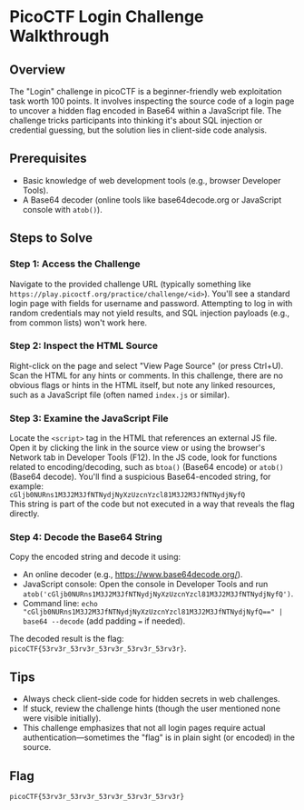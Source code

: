 # PicoCTF Login Challenge Walkthrough

## Overview
The "Login" challenge in picoCTF is a beginner-friendly web exploitation task worth 100 points. It involves inspecting the source code of a login page to uncover a hidden flag encoded in Base64 within a JavaScript file. The challenge tricks participants into thinking it's about SQL injection or credential guessing, but the solution lies in client-side code analysis.

## Prerequisites
- Basic knowledge of web development tools (e.g., browser Developer Tools).
- A Base64 decoder (online tools like base64decode.org or JavaScript console with `atob()`).

## Steps to Solve

### Step 1: Access the Challenge
Navigate to the provided challenge URL (typically something like `https://play.picoctf.org/practice/challenge/<id>`). You'll see a standard login page with fields for username and password. Attempting to log in with random credentials may not yield results, and SQL injection payloads (e.g., from common lists) won't work here.

### Step 2: Inspect the HTML Source
Right-click on the page and select "View Page Source" (or press Ctrl+U). Scan the HTML for any hints or comments. In this challenge, there are no obvious flags or hints in the HTML itself, but note any linked resources, such as a JavaScript file (often named `index.js` or similar).

### Step 3: Examine the JavaScript File
Locate the `<script>` tag in the HTML that references an external JS file. Open it by clicking the link in the source view or using the browser's Network tab in Developer Tools (F12). In the JS code, look for functions related to encoding/decoding, such as `btoa()` (Base64 encode) or `atob()` (Base64 decode). You'll find a suspicious Base64-encoded string, for example:  
`cGljb0NURns1M3J2M3JfNTNydjNyXzUzcnYzcl81M3J2M3JfNTNydjNyfQ`  
This string is part of the code but not executed in a way that reveals the flag directly.

### Step 4: Decode the Base64 String
Copy the encoded string and decode it using:
- An online decoder (e.g., https://www.base64decode.org/).
- JavaScript console: Open the console in Developer Tools and run `atob('cGljb0NURns1M3J2M3JfNTNydjNyXzUzcnYzcl81M3J2M3JfNTNydjNyfQ')`.
- Command line: `echo "cGljb0NURns1M3J2M3JfNTNydjNyXzUzcnYzcl81M3J2M3JfNTNydjNyfQ==" | base64 --decode` (add padding `=` if needed).

The decoded result is the flag: `picoCTF{53rv3r_53rv3r_53rv3r_53rv3r_53rv3r}`.

## Tips
- Always check client-side code for hidden secrets in web challenges.
- If stuck, review the challenge hints (though the user mentioned none were visible initially).
- This challenge emphasizes that not all login pages require actual authentication—sometimes the "flag" is in plain sight (or encoded) in the source.

## Flag
`picoCTF{53rv3r_53rv3r_53rv3r_53rv3r_53rv3r}`
